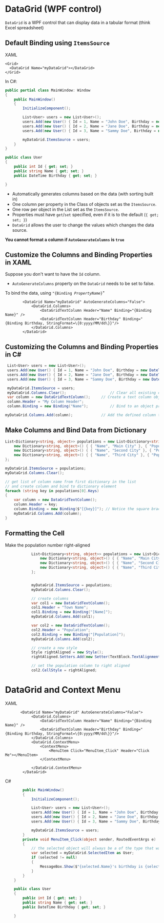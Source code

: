 # DataGrid (WPF control)

`DataGrid` is a WPF control that can display data in a tabular format (think Excel spreadsheet)

## Default Binding using `ItemsSource`

XAML

```xaml
<Grid>
  <DataGrid Name="myDataGrid"></DataGrid>
</Grid>
```
In C#:
```csharp
public partial class MainWindow: Window
{
	public MainWindow()
	{
		InitializeComponent();

		List<User> users = new List<User>();
		users.Add(new User() { Id = 1, Name = "John Doe", Birthday = new DateTime(1971, 7, 23) });
		users.Add(new User() { Id = 2, Name = "Jane Doe", Birthday = new DateTime(1974, 1, 17) });
		users.Add(new User() { Id = 3, Name = "Sammy Doe", Birthday = new DateTime(1991, 9, 2) });

		myDataGrid.ItemsSource = users;
	}
}

public class User
{
	public int Id { get; set; }
	public string Name { get; set; }
	public DateTime Birthday { get; set; }

}

```

* Automatically generates columns based on the data (with sorting built in)
* One column per property in the Class of objects set as the `ItemsSource`.
* One row per object in the List set as the `ItemsSource`.
* Properties must have `get`/`set` specified, even if it is to the default (`{ get; set; }`)
* `DataGrid` allows the user to change the values which changes the data source.

**You cannot format a column if `AutoGenerateColumns` is `true`**

## Customize the Columns and Binding Properties in XAML

Suppose you don't want to have the `Id` column.

* `AutoGenerateColumns` property on the `DataGrid` needs to be set to false.	

To bind the data, using `"{Binding `*`PropertyName`*`}`"

```xaml
        <DataGrid Name="myDataGrid" AutoGenerateColumns="False">
            <DataGrid.Columns>
                <DataGridTextColumn Header="Name" Binding="{Binding Name}" />
                <DataGridTextColumn Header="Birthday" Binding="{Binding Birthday, StringFormat=\{0:yyyy/MM/dd\}}"/>
            </DataGrid.Columns>
        </DataGrid>
```



## Customizing the Columns and Binding Properties in C#

```csharp
 List<User> users = new List<User>();
 users.Add(new User() { Id = 1, Name = "John Doe", Birthday = new DateTime(1971, 7, 23) });
 users.Add(new User() { Id = 2, Name = "Jane Doe", Birthday = new DateTime(1974, 1, 17) });
 users.Add(new User() { Id = 3, Name = "Sammy Doe", Birthday = new DateTime(1991, 9, 2) });

 myDataGrid.ItemsSource = users;
 myDataGrid.Columns.Clear();           			// Clear all existing columns on the DataGrid control.
 var column = new DataGridTextColumn();     // Create a text column object 
 column.Header = "My Column Header";				
 column.Binding = new Binding("Name");			// Bind to an object propery         

myDataGrid.Columns.Add(column);             // Add the defined column to the DataGrid
```



## Make Columns and Bind Data from Dictionary

```csharp
List<Dictionary<string, object>> populations = new List<Dictionary<string, object>>() {
    new Dictionary<string, object>() { { "Name", "Main City" }, { "Population", 12902 } },
    new Dictionary<string, object>() { { "Name", "Second City" }, { "Population", 10102 } },
    new Dictionary<string, object>() { { "Name", "Third City" }, { "Population", 831 } },
};

myDataGrid.ItemsSource = populations;
myDataGrid.Columns.Clear();

// get list of column name from first dictionary in the list
// and create column and bind to dictionary element
foreach (string key in populations[0].Keys)
{
    var column = new DataGridTextColumn();
    column.Header = key;
    column.Binding = new Binding($"[{key}]"); // Notice the square brackets!
    myDataGrid.Columns.Add(column);
}
```



## Formatting the Cell

Make the population number right-aligned

```csharp
            List<Dictionary<string, object>> populations = new List<Dictionary<string, object>>() {
                new Dictionary<string, object>() { { "Name", "Main City" }, { "Population", 12902 } },
                new Dictionary<string, object>() { { "Name", "Second City" }, { "Population", 10102 } },
                new Dictionary<string, object>() { { "Name", "Third City" }, { "Population", 831 } },
            };


            myDataGrid.ItemsSource = populations;
            myDataGrid.Columns.Clear();

            // create columns
            var col1 = new DataGridTextColumn();
            col1.Header = "Town Name";
            col1.Binding = new Binding("[Name]");
            myDataGrid.Columns.Add(col1);

            var col2 = new DataGridTextColumn();
            col2.Header = "Population";
            col2.Binding = new Binding("[Population]");
            myDataGrid.Columns.Add(col2);

            // create a new style
            Style rightAligned = new Style();
            rightAligned.Setters.Add(new Setter(TextBlock.TextAlignmentProperty, TextAlignment.Right));

            // set the population column to right aligned
            col2.CellStyle = rightAligned;
```



# DataGrid and Context Menu

XAML

```xaml
       <DataGrid Name="myDataGrid" AutoGenerateColumns="False">
            <DataGrid.Columns>
                <DataGridTextColumn Header="Name" Binding="{Binding Name}" />
                <DataGridTextColumn Header="Birthday" Binding="{Binding Birthday, StringFormat=\{0:yyyy/MM/dd\}}"/>
            </DataGrid.Columns>
            <DataGrid.ContextMenu>
                <ContextMenu>
                    <MenuItem Click="MenuItem_Click" Header="Click Me"></MenuItem>
                </ContextMenu>
                
            </DataGrid.ContextMenu>
        </DataGrid>
```

C#

```csharp
		public MainWindow()
		{
			InitializeComponent();

			List<User> users = new List<User>();
			users.Add(new User() { Id = 1, Name = "John Doe", Birthday = new DateTime(1971, 7, 23) });
			users.Add(new User() { Id = 2, Name = "Jane Doe", Birthday = new DateTime(1974, 1, 17) });
			users.Add(new User() { Id = 3, Name = "Sammy Doe", Birthday = new DateTime(1991, 9, 2) });

			myDataGrid.ItemsSource = users;
		}
		private void MenuItem_Click(object sender, RoutedEventArgs e)
		{
			// the selected object will always be a of the type that was originally put in the ItemsSource
			var selected = myDataGrid.SelectedItem as User;
			if (selected != null)
			{
				MessageBox.Show($"{selected.Name}'s birthday is {selected.Birthday}");
			}
		}
	}

	public class User
	{
		public int Id { get; set; }
		public string Name { get; set; }
		public DateTime Birthday { get; set; }

	}

```

